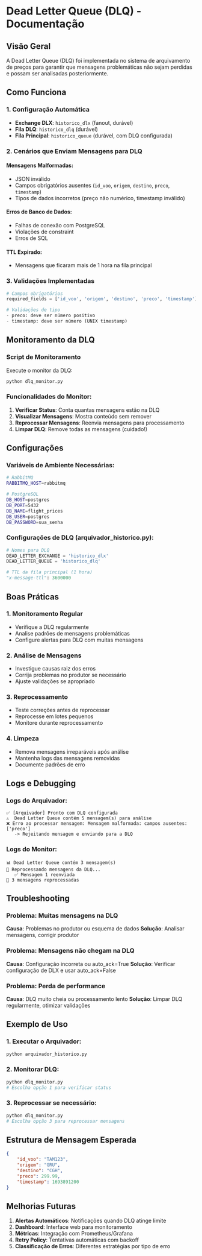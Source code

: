 # Dead Letter Queue (DLQ) - Documentação

## Visão Geral

A Dead Letter Queue (DLQ) foi implementada no sistema de arquivamento de preços para garantir que mensagens problemáticas não sejam perdidas e possam ser analisadas posteriormente.

## Como Funciona

### 1. Configuração Automática
- **Exchange DLX**: `historico_dlx` (fanout, durável)
- **Fila DLQ**: `historico_dlq` (durável)
- **Fila Principal**: `historico_queue` (durável, com DLQ configurada)

### 2. Cenários que Enviam Mensagens para DLQ

#### Mensagens Malformadas:
- JSON inválido
- Campos obrigatórios ausentes (`id_voo`, `origem`, `destino`, `preco`, `timestamp`)
- Tipos de dados incorretos (preço não numérico, timestamp inválido)

#### Erros de Banco de Dados:
- Falhas de conexão com PostgreSQL
- Violações de constraint
- Erros de SQL

#### TTL Expirado:
- Mensagens que ficaram mais de 1 hora na fila principal

### 3. Validações Implementadas

```python
# Campos obrigatórios
required_fields = ['id_voo', 'origem', 'destino', 'preco', 'timestamp']

# Validações de tipo
- preco: deve ser número positivo
- timestamp: deve ser número (UNIX timestamp)
```

## Monitoramento da DLQ

### Script de Monitoramento

Execute o monitor da DLQ:

```bash
python dlq_monitor.py
```

### Funcionalidades do Monitor:

1. **Verificar Status**: Conta quantas mensagens estão na DLQ
2. **Visualizar Mensagens**: Mostra conteúdo sem remover
3. **Reprocessar Mensagens**: Reenvia mensagens para processamento
4. **Limpar DLQ**: Remove todas as mensagens (cuidado!)

## Configurações

### Variáveis de Ambiente Necessárias:

```bash
# RabbitMQ
RABBITMQ_HOST=rabbitmq

# PostgreSQL
DB_HOST=postgres
DB_PORT=5432
DB_NAME=flight_prices
DB_USER=postgres
DB_PASSWORD=sua_senha
```

### Configurações de DLQ (arquivador_historico.py):

```python
# Nomes para DLQ
DEAD_LETTER_EXCHANGE = 'historico_dlx'
DEAD_LETTER_QUEUE = 'historico_dlq'

# TTL da fila principal (1 hora)
"x-message-ttl": 3600000
```

## Boas Práticas

### 1. Monitoramento Regular
- Verifique a DLQ regularmente
- Analise padrões de mensagens problemáticas
- Configure alertas para DLQ com muitas mensagens

### 2. Análise de Mensagens
- Investigue causas raiz dos erros
- Corrija problemas no produtor se necessário
- Ajuste validações se apropriado

### 3. Reprocessamento
- Teste correções antes de reprocessar
- Reprocesse em lotes pequenos
- Monitore durante reprocessamento

### 4. Limpeza
- Remova mensagens irreparáveis após análise
- Mantenha logs das mensagens removidas
- Documente padrões de erro

## Logs e Debugging

### Logs do Arquivador:
```
✅ [Arquivador] Pronto com DLQ configurada
⚠️  Dead Letter Queue contém 5 mensagem(s) para análise
❌ Erro ao processar mensagem: Mensagem malformada: campos ausentes: ['preco']
   -> Rejeitando mensagem e enviando para a DLQ
```

### Logs do Monitor:
```
📊 Dead Letter Queue contém 3 mensagem(s)
🔄 Reprocessando mensagens da DLQ...
   ✅ Mensagem 1 reenviada
🔄 3 mensagens reprocessadas
```

## Troubleshooting

### Problema: Muitas mensagens na DLQ
**Causa**: Problemas no produtor ou esquema de dados
**Solução**: Analisar mensagens, corrigir produtor

### Problema: Mensagens não chegam na DLQ
**Causa**: Configuração incorreta ou auto_ack=True
**Solução**: Verificar configuração de DLX e usar auto_ack=False

### Problema: Perda de performance
**Causa**: DLQ muito cheia ou processamento lento
**Solução**: Limpar DLQ regularmente, otimizar validações

## Exemplo de Uso

### 1. Executar o Arquivador:
```bash
python arquivador_historico.py
```

### 2. Monitorar DLQ:
```bash
python dlq_monitor.py
# Escolha opção 1 para verificar status
```

### 3. Reprocessar se necessário:
```bash
python dlq_monitor.py
# Escolha opção 3 para reprocessar mensagens
```

## Estrutura de Mensagem Esperada

```json
{
    "id_voo": "TAM123",
    "origem": "GRU",
    "destino": "CGH",
    "preco": 299.99,
    "timestamp": 1693891200
}
```

## Melhorias Futuras

1. **Alertas Automáticos**: Notificações quando DLQ atinge limite
2. **Dashboard**: Interface web para monitoramento
3. **Métricas**: Integração com Prometheus/Grafana
4. **Retry Policy**: Tentativas automáticas com backoff
5. **Classificação de Erros**: Diferentes estratégias por tipo de erro
